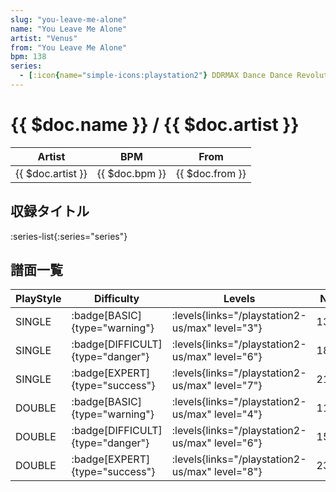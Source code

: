 ```yaml
---
slug: "you-leave-me-alone"
name: "You Leave Me Alone"
artist: "Venus"
from: "You Leave Me Alone"
bpm: 138
series:
  - [:icon{name="simple-icons:playstation2"} DDRMAX Dance Dance Revolution :icon{name="flag:us-4x3"}](/playstation2-us/max)
---
```


# {{ $doc.name }} / {{ $doc.artist }}

|Artist|BPM|From|
|------|---|----|
|{{ $doc.artist }}|{{ $doc.bpm }}|{{ $doc.from }}|

## 収録タイトル

:series-list{:series="series"}

## 譜面一覧

|PlayStyle|Difficulty|Levels|Notes|Movie|
|---------|----------|------|-----|-----|
|SINGLE| :badge[BASIC]{type="warning"}| :levels{links="/playstation2-us/max" level="3"}|133/30||
|SINGLE| :badge[DIFFICULT]{type="danger"}| :levels{links="/playstation2-us/max" level="6"}|185/19||
|SINGLE| :badge[EXPERT]{type="success"}| :levels{links="/playstation2-us/max" level="7"}|217/41||
|DOUBLE| :badge[BASIC]{type="warning"}| :levels{links="/playstation2-us/max" level="4"}|112/26||
|DOUBLE| :badge[DIFFICULT]{type="danger"}| :levels{links="/playstation2-us/max" level="6"}|152/31||
|DOUBLE| :badge[EXPERT]{type="success"}| :levels{links="/playstation2-us/max" level="8"}|236/16||
